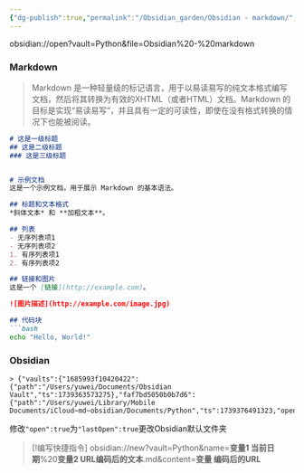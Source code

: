 ```yaml
---
{"dg-publish":true,"permalink":"/Obsidian_garden/Obsidian - markdown/","tags":["markdown","obsidian"],"created":"2025-02-12T22:43:11.946+08:00","updated":"2025-03-17T21:04:16.097+08:00"}
---
```


obsidian://open?vault=Python&file=Obsidian%20-%20markdown
### **Markdown**

> Markdown 是一种轻量级的标记语言，用于以易读易写的纯文本格式编写文档，然后将其转换为有效的XHTML（或者HTML）文档。Markdown 的目标是实现“易读易写”，并且具有一定的可读性，即使在没有格式转换的情况下也能被阅读。

````Markdown
# 这是一级标题
## 这是二级标题
### 这是三级标题


# 示例文档
这是一个示例文档，用于展示 Markdown 的基本语法。

## 标题和文本格式
*斜体文本* 和 **加粗文本**。

## 列表
- 无序列表项1
- 无序列表项2
1. 有序列表项1
2. 有序列表项2

## 链接和图片
这是一个 [链接](http://example.com)。

![图片描述](http://example.com/image.jpg)

## 代码块
```bash
echo "Hello, World!"
````

### **Obsidian**
```
> {"vaults":{"1685993f10420422":{"path":"/Users/yuwei/Documents/Obsidian Vault","ts":1739363573275},"faf7bd5050b0b7d6":{"path":"/Users/yuwei/Library/Mobile Documents/iCloud~md~obsidian/Documents/Python","ts":1739376491323,"open":true}}}
```

修改`"open":true`为`"lastOpen":true`更改Obsidian默认文件夹

> [!编写快捷指令]
obsidian://new?vault=Python&name=**变量1 当前日期**%20**变量2 URL编码后的文本**.md&content=**变量 编码后的URL**
